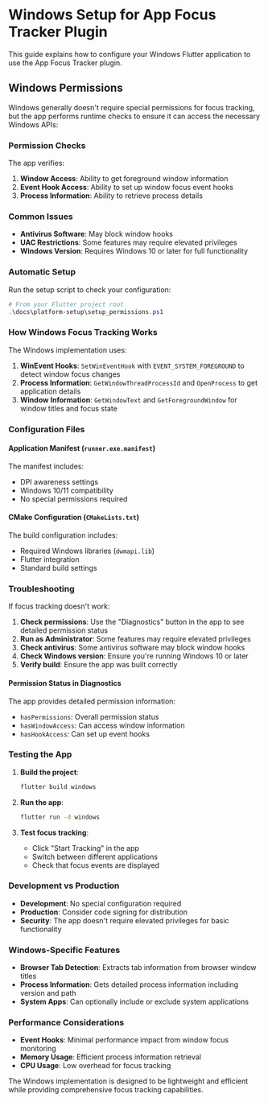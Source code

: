 # Windows Setup for App Focus Tracker Plugin

This guide explains how to configure your Windows Flutter application to use the App Focus Tracker plugin.

## Windows Permissions

Windows generally doesn't require special permissions for focus tracking, but the app performs runtime checks to ensure it can access the necessary Windows APIs:

### Permission Checks

The app verifies:
1. **Window Access**: Ability to get foreground window information
2. **Event Hook Access**: Ability to set up window focus event hooks
3. **Process Information**: Ability to retrieve process details

### Common Issues

- **Antivirus Software**: May block window hooks
- **UAC Restrictions**: Some features may require elevated privileges
- **Windows Version**: Requires Windows 10 or later for full functionality

### Automatic Setup

Run the setup script to check your configuration:

```powershell
# From your Flutter project root
.\docs\platform-setup\setup_permissions.ps1
```

### How Windows Focus Tracking Works

The Windows implementation uses:

1. **WinEvent Hooks**: `SetWinEventHook` with `EVENT_SYSTEM_FOREGROUND` to detect window focus changes
2. **Process Information**: `GetWindowThreadProcessId` and `OpenProcess` to get application details
3. **Window Information**: `GetWindowText` and `GetForegroundWindow` for window titles and focus state

### Configuration Files

#### Application Manifest (`runner.exe.manifest`)

The manifest includes:
- DPI awareness settings
- Windows 10/11 compatibility
- No special permissions required

#### CMake Configuration (`CMakeLists.txt`)

The build configuration includes:
- Required Windows libraries (`dwmapi.lib`)
- Flutter integration
- Standard build settings

### Troubleshooting

If focus tracking doesn't work:

1. **Check permissions**: Use the "Diagnostics" button in the app to see detailed permission status
2. **Run as Administrator**: Some features may require elevated privileges
3. **Check antivirus**: Some antivirus software may block window hooks
4. **Check Windows version**: Ensure you're running Windows 10 or later
5. **Verify build**: Ensure the app was built correctly

#### Permission Status in Diagnostics

The app provides detailed permission information:
- `hasPermissions`: Overall permission status
- `hasWindowAccess`: Can access window information
- `hasHookAccess`: Can set up event hooks

### Testing the App

1. **Build the project**:
   ```bash
   flutter build windows
   ```

2. **Run the app**:
   ```bash
   flutter run -d windows
   ```

3. **Test focus tracking**:
   - Click "Start Tracking" in the app
   - Switch between different applications
   - Check that focus events are displayed

### Development vs Production

- **Development**: No special configuration required
- **Production**: Consider code signing for distribution
- **Security**: The app doesn't require elevated privileges for basic functionality

### Windows-Specific Features

- **Browser Tab Detection**: Extracts tab information from browser window titles
- **Process Information**: Gets detailed process information including version and path
- **System Apps**: Can optionally include or exclude system applications

### Performance Considerations

- **Event Hooks**: Minimal performance impact from window focus monitoring
- **Memory Usage**: Efficient process information retrieval
- **CPU Usage**: Low overhead for focus tracking

The Windows implementation is designed to be lightweight and efficient while providing comprehensive focus tracking capabilities. 